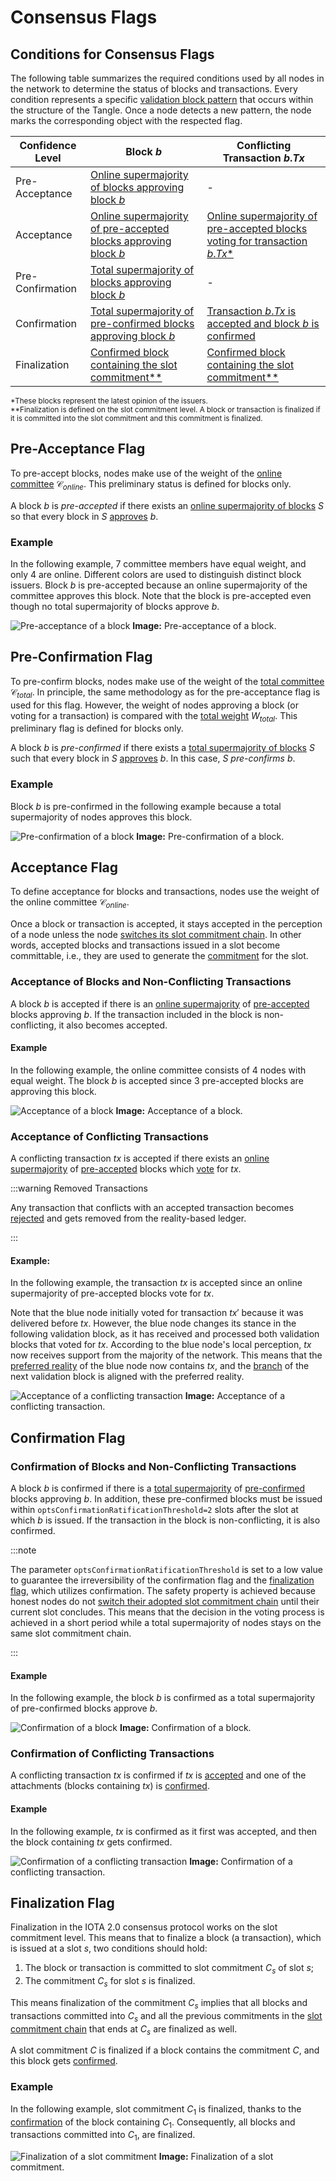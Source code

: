 # Consensus Flags

## Conditions for Consensus Flags

The following table summarizes the required conditions used by all nodes in the network to determine the status of blocks and transactions. Every condition represents a specific [validation block pattern](introduction.md#provide-consensus-flags) that occurs within the structure of the Tangle. Once a node detects a new pattern, the node marks the corresponding object with the respected flag.

| Confidence Level | Block $b$                                                                                                                   | Conflicting Transaction $b.Tx$                                                                                         |
| ---------------- | --------------------------------------------------------------------------------------------------------------------------- | ---------------------------------------------------------------------------------------------------------------------- |
| Pre-Acceptance   | [Online supermajority of blocks approving block $b$](#pre-acceptance-flag)                                                  | -                                                                                                                      |
| Acceptance       | [Online supermajority of pre-accepted blocks approving block $b$](#acceptance-of-blocks-and-non-conflicting-transactions)   | [Online supermajority of pre-accepted blocks voting for transaction $b.Tx$\*](#acceptance-of-conflicting-transactions) |
| Pre-Confirmation | [Total supermajority of blocks approving block $b$](#pre-confirmation-flag)                                                 | -                                                                                                                      |
| Confirmation     | [Total supermajority of pre-confirmed blocks approving block $b$](#confirmation-of-blocks-and-non-conflicting-transactions) | [Transaction $b.Tx$ is accepted and block $b$ is confirmed](#confirmation-of-conflicting-transactions)                 |
| Finalization     | [Confirmed block containing the slot commitment\*\*](#finalization-flag)                                                    | [Confirmed block containing the slot commitment\*\*](#finalization-flag)                                               |

<sup>\*These blocks represent the latest opinion of the issuers.</sup> <br/>
<sup>\*\*Finalization is defined on the slot commitment level. A block or transaction is finalized if it is committed into the slot commitment and this commitment is finalized.</sup>

## Pre-Acceptance Flag

To pre-accept blocks, nodes make use of the weight of the [online committee](preliminaries.md#epoch-committee) $\mathcal{C}_{online}$. This preliminary status is defined for blocks only.

A block $b$ is _pre-accepted_ if there exists an [online supermajority of blocks](preliminaries.md#total-and-online-supermajority) $S$ so that every block in $S$ [approves](preliminaries.md#about-blocks-and-the-tangle) $b$.

### Example

In the following example, $7$ committee members have equal weight, and only $4$ are online. Different colors are used to distinguish distinct block issuers. Block $b$ is pre-accepted because an online supermajority of the committee approves this block. Note that the block is pre-accepted even though no total supermajority of blocks approve $b$.

![Pre-acceptance of a block](/img/learn/protocols/iota2.0/core-concepts/consensus/pre-acceptance-of-a-block.png 'Pre-acceptance of a block.')
**Image:** Pre-acceptance of a block.

## Pre-Confirmation Flag

To pre-confirm blocks, nodes make use of the weight of the [total committee](preliminaries.md#epoch-committee) $\mathcal{C}_{total}$. In principle, the same methodology as for the pre-acceptance flag is used for this flag. However, the weight of nodes approving a block (or voting for a transaction) is compared with the [total weight](preliminaries.md#epoch-committee) $W_{total}$. This preliminary flag is defined for blocks only.

A block $b$ is _pre-confirmed_ if there exists a [total supermajority of blocks](preliminaries.md#total-and-online-supermajority) $S$ such that every block in $S$ [approves](preliminaries.md#about-blocks-and-the-tangle) $b$. In this case, $S$ _pre-confirms_ $b$.

### Example

Block $b$ is pre-confirmed in the following example because a total supermajority of nodes approves this block.

![Pre-confirmation of a block](/img/learn/protocols/iota2.0/core-concepts/consensus/pre-confirmation-of-a-block.png 'Pre-confirmation of a block.')
**Image:** Pre-confirmation of a block.

## Acceptance Flag

To define acceptance for blocks and transactions, nodes use the weight of the online committee $\mathcal{C}_{online}$.

Once a block or transaction is accepted, it stays accepted in the perception of a node unless the node [switches its slot commitment chain](chain-switching-rule.md). In other words, accepted blocks and transactions issued in a slot become committable, i.e., they are used to generate the [commitment](preliminaries.md#slot-commitment-chain) for the slot.

### Acceptance of Blocks and Non-Conflicting Transactions

A block $b$ is accepted if there is an [online supermajority](preliminaries.md#total-and-online-supermajority) of [pre-accepted](#pre-acceptance-flag) blocks approving $b$. If the transaction included in the block is non-conflicting, it also becomes accepted.

#### Example

In the following example, the online committee consists of $4$ nodes with equal weight. The block $b$ is accepted since $3$ pre-accepted blocks are approving this block.

![Acceptance of a block](/img/learn/protocols/iota2.0/core-concepts/consensus/acceptance-of-a-block.png 'Acceptance of a block.')
**Image:** Acceptance of a block.

### Acceptance of Conflicting Transactions

A conflicting transaction $tx$ is accepted if there exists an [online supermajority](preliminaries.md#total-and-online-supermajority) of [pre-accepted](#pre-acceptance-flag) blocks which [vote](preliminaries.md#reality-based-utxo-ledger) for $tx$.

:::warning Removed Transactions

Any transaction that conflicts with an accepted transaction becomes [rejected](preliminaries.md#reality-based-utxo-ledger) and gets removed from the reality-based ledger.

:::

#### Example:

In the following example, the transaction $tx$ is accepted since an online supermajority of pre-accepted blocks vote for $tx$.

Note that the blue node initially voted for transaction $tx'$ because it was delivered before $tx$. However, the blue node changes its stance in the following validation block, as it has received and processed both validation blocks that voted for $tx$. According to the blue node's local perception, $tx$ now receives support from the majority of the network. This means that the [preferred reality](relevant-algorithms.md#algorithm-to-compute-the-preferred-reality) of the blue node now contains $tx$, and the [branch](preliminaries.md#reality-based-utxo-ledger) of the next validation block is aligned with the preferred reality.

![Acceptance of a conflicting transaction](/img/learn/protocols/iota2.0/core-concepts/consensus/acceptance-of-conflicting-transactions.png 'Acceptance of a conflicting transaction.')
**Image:** Acceptance of a conflicting transaction.

## Confirmation Flag

### Confirmation of Blocks and Non-Conflicting Transactions

A block $b$ is confirmed if there is a [total supermajority](preliminaries.md#total-and-online-supermajority) of [pre-confirmed](#pre-confirmation-flag) blocks approving $b$. In addition, these pre-confirmed blocks must be issued within `optsConfirmationRatificationThreshold=2` slots after the slot at which $b$ is issued. If the transaction in the block is non-conflicting, it is also confirmed.

:::note

The parameter `optsConfirmationRatificationThreshold` is set to a low value to guarantee the irreversibility of the confirmation flag and the [finalization flag](#finalization-flag), which utilizes confirmation. The safety property is achieved because honest nodes do not [switch their adopted slot commitment chain](chain-switching-rule.md) until their current slot concludes. This means that the decision in the voting process is achieved in a short period while a total supermajority of nodes stays on the same slot commitment chain.

:::

#### Example

In the following example, the block $b$ is confirmed as a total supermajority of pre-confirmed blocks approve $b$.

![Confirmation of a block](/img/learn/protocols/iota2.0/core-concepts/consensus/confirmation-of-a-block.png 'Confirmation of a block.')
**Image:** Confirmation of a block.

### Confirmation of Conflicting Transactions

A conflicting transaction $tx$ is confirmed if $tx$ is [accepted](#acceptance-of-conflicting-transactions) and one of the attachments (blocks containing $tx$) is [confirmed](#confirmation-of-blocks-and-non-conflicting-transactions).

#### Example

In the following example, $tx$ is confirmed as it first was accepted, and then the block containing $tx$ gets confirmed.

![Confirmation of a conflicting transaction](/img/learn/protocols/iota2.0/core-concepts/consensus/confirmation-of-conflicting-transactions.png 'Confirmation of a conflicting transaction.')
**Image:** Confirmation of a conflicting transaction.

## Finalization Flag

Finalization in the IOTA 2.0 consensus protocol works on the slot commitment level. This means that to finalize a block (a transaction), which is issued at a slot $s$, two conditions should hold:

1. The block or transaction is committed to slot commitment $C_s$ of slot $s$;
2. The commitment $C_s$ for slot $s$ is finalized.

This means finalization of the commitment $C_s$ implies that all blocks and transactions committed into $C_s$ and all the previous commitments in the [slot commitment chain](introduction.md#slot-commitment-chains) that ends at $C_s$ are finalized as well.

A slot commitment $C$ is finalized if a block contains the commitment $C$, and this block gets [confirmed](#confirmation-of-blocks-and-non-conflicting-transactions).

### Example

In the following example, slot commitment $C_1$ is finalized, thanks to the [confirmation](#confirmation-flag) of the block containing $C_1$. Consequently, all blocks and transactions committed into $C_1$, are finalized.

![Finalization of a slot commitment](/img/learn/protocols/iota2.0/core-concepts/consensus/finalitzation-of-a-slot-commitment.png 'Finalization of a slot commitment.')
**Image:** Finalization of a slot commitment.
